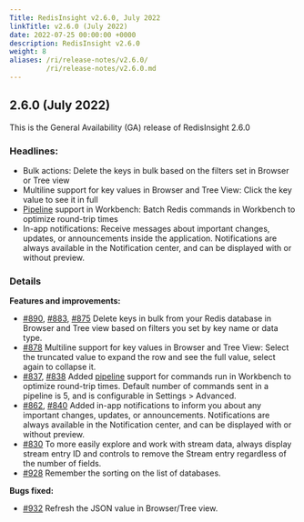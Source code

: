 ```yaml
---
Title: RedisInsight v2.6.0, July 2022
linkTitle: v2.6.0 (July 2022)
date: 2022-07-25 00:00:00 +0000
description: RedisInsight v2.6.0
weight: 8
aliases: /ri/release-notes/v2.6.0/
         /ri/release-notes/v2.6.0.md
---
```


## 2.6.0 (July 2022)
This is the General Availability (GA) release of RedisInsight 2.6.0

### Headlines:
- Bulk actions: Delete the keys in bulk based on the filters set in Browser or Tree view
- Multiline support for key values in Browser and Tree View: Click the key value to see it in full
- [Pipeline](https://redis.io/docs/manual/pipelining/) support in Workbench: Batch Redis commands in Workbench to optimize round-trip times
- In-app notifications: Receive messages about important changes, updates, or announcements inside the application. Notifications are always available in the Notification center, and can be displayed with or without preview.

### Details
**Features and improvements:**
- [#890](https://github.com/RedisInsight/RedisInsight/pull/890), [#883](https://github.com/RedisInsight/RedisInsight/pull/883), [#875](https://github.com/RedisInsight/RedisInsight/pull/875) Delete keys in bulk from your Redis database in Browser and Tree view based on filters you set by key name or data type.
- [#878](https://github.com/RedisInsight/RedisInsight/pull/878) Multiline support for key values in Browser and Tree View: Select the truncated value to expand the row and see the full value, select again to collapse it.
- [#837](https://github.com/RedisInsight/RedisInsight/pull/837), [#838](https://github.com/RedisInsight/RedisInsight/pull/838) Added [pipeline](https://redis.io/docs/manual/pipelining/) support for commands run in Workbench to optimize round-trip times. Default number of commands sent in a pipeline is 5, and is configurable in Settings > Advanced. 
- [#862](https://github.com/RedisInsight/RedisInsight/pull/862), [#840](https://github.com/RedisInsight/RedisInsight/pull/840) Added in-app notifications to inform you about any important changes, updates, or announcements. Notifications are always available in the Notification center, and can be displayed with or without preview.
- [#830](https://github.com/RedisInsight/RedisInsight/pull/830) To more easily explore and work with stream data, always display stream entry ID and controls to remove the Stream entry regardless of the number of fields.
- [#928](https://github.com/RedisInsight/RedisInsight/pull/928) Remember the sorting on the list of databases.

**Bugs fixed:**
- [#932](https://github.com/RedisInsight/RedisInsight/pull/932) Refresh the JSON value in Browser/Tree view.
